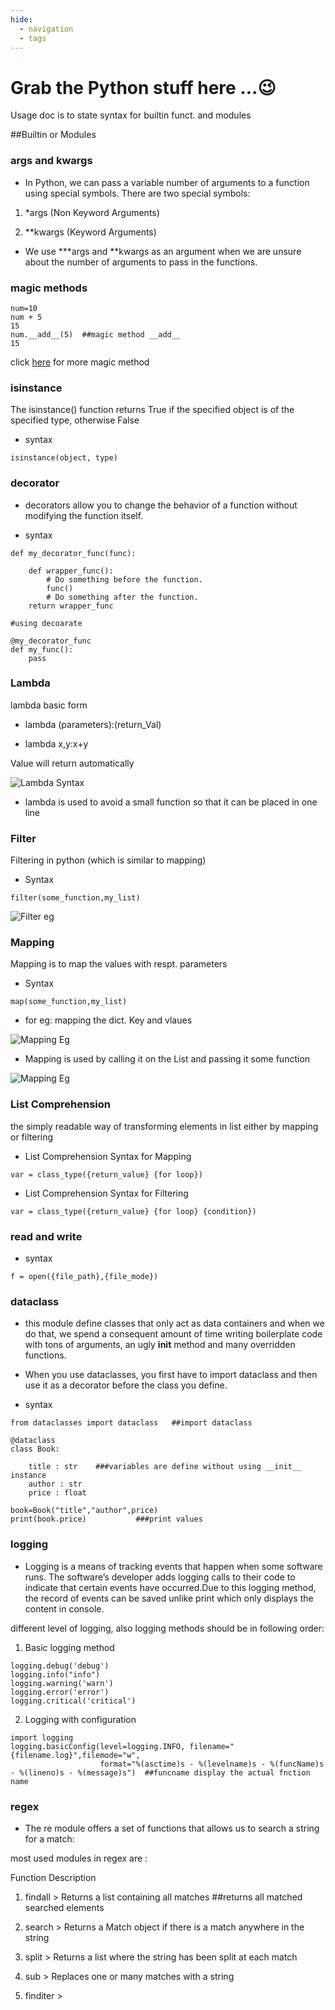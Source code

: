 ```yaml
---
hide:
  - navigation
  - tags
---
```

 
<h1></h1>

# Grab the Python stuff here ...😉

Usage doc is to state syntax for builtin funct. and modules

##Builtin or Modules

### args and kwargs

- In Python, we can pass a variable number of arguments to a function using special symbols. There are two special symbols:

1. *args (Non Keyword Arguments)

2. **kwargs (Keyword Arguments)

- We use ***args and **kwargs as an argument when we are unsure about the number of arguments to pass in the functions.

### magic methods

```
num=10
num + 5
15
num.__add__(5)  ##magic method __add__
15
```

click [here](https://www.tutorialsteacher.com/python/magic-methods-in-python) for more magic method

### isinstance

The isinstance() function returns True if the specified object is of the specified type, otherwise False
 
- syntax
```
isinstance(object, type)
```

### decorator

- decorators allow you to change the behavior of a function without modifying the function itself.
 
- syntax
```
def my_decorator_func(func):

    def wrapper_func():
        # Do something before the function.
        func()
        # Do something after the function.
    return wrapper_func

#using decoarate

@my_decorator_func
def my_func():
    pass

```

### Lambda

lambda basic form
 
- lambda (parameters):(return_Val)

- lambda x,y:x+y

Value will return automatically
 
![Lambda Syntax](./png/lambda_syn.png)

- lambda is used to avoid a small function
so that it can be placed in one line

### Filter
 
Filtering in python (which is similar to mapping)

- Syntax
```
filter(some_function,my_list)
```

![Filter eg](./png/filter_eg.png)

### Mapping

Mapping is to map the values with respt. parameters

- Syntax
```
map(some_function,my_list)
```

- for eg: mapping the dict. Key and vlaues
 
![Mapping Eg](./png/mapping_eg.png)

- Mapping is used by calling it on the List and passing it some function

![Mapping Eg](./png/mapping_eg2.png)

### List Comprehension
 
the simply readable way of transforming elements in list either by mapping or filtering
 
- List Comprehension Syntax for Mapping

```
var = class_type({return_value} {for loop})
```

- List Comprehension Syntax for Filtering

```
var = class_type({return_value} {for loop} {condition})
```
### read and write

- syntax
```
f = open({file_path},{file_mode})
```

### dataclass
 
- this module define classes that only act as data containers and when we do that, we spend a consequent amount of time writing boilerplate code with tons of arguments, an ugly __init__ method and many overridden functions.
 
- When you use dataclasses, you first have to import dataclass and then use it as a decorator before the class you define.

- syntax
```
from dataclasses import dataclass   ##import dataclass

@dataclass
class Book:

    title : str    ###variables are define without using __init__ instance
    author : str
    price : float

book=Book("title","author",price)
print(book.price)           ###print values
```
### logging

- Logging is a means of tracking events that happen when some software runs. The software’s developer adds logging calls to their code to indicate that certain events have occurred.Due to this logging method, the record of events can be saved unlike print which only displays the content in console.

different level of logging, also logging methods should be in following order:

1. Basic logging method
```
logging.debug('debug')
logging.info("info")
logging.warning('warn')
logging.error('error')
logging.critical('critical')
```

2. Logging with configuration
```
import logging
logging.basicConfig(level=logging.INFO, filename="{filename.log}",filemode="w",
                    format="%(asctime)s - %(levelname)s - %(funcName)s - %(lineno)s - %(message)s")  ##funcname display the actual fnction name
```

### regex
- The re module offers a set of functions that allows us to search a string for a match:

most used modules in regex are :

Function	Description

1. findall > Returns a list containing all matches ##returns all matched searched elements

2. search > Returns a Match object if there is a match anywhere in the string

3. split > Returns a list where the string has been split at each match

4. sub > Replaces one or many matches with a string

5. finditer > 


